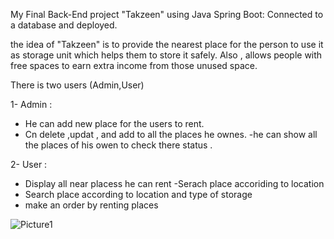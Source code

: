  My Final Back-End project "Takzeen" using Java Spring Boot:
Connected to a database and deployed.

the idea of "Takzeen" is to provide the nearest place for the person to use it as storage unit which helps them to store it safely.
Also , allows people with free spaces to earn extra income from those unused space. 

There is two users (Admin,User)

1- Admin :
- He can add new place for the users to rent.
- Cn delete ,updat , and add to all the places he ownes.
-he can show all the places of his owen to check there status .

2- User :
- Display all near placess he can rent 
-Serach place accoriding to location 
- Search place according to location and type of storage 
- make an order by renting places 



![Picture1](https://user-images.githubusercontent.com/95074190/189772769-4b00569f-e3f4-445f-9985-c1de927db3cf.png)
